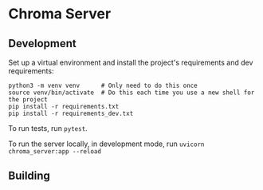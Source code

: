 # Chroma Server

## Development

Set up a virtual environment and install the project's requirements
and dev requirements:

```
python3 -m venv venv      # Only need to do this once
source venv/bin/activate  # Do this each time you use a new shell for the project
pip install -r requirements.txt
pip install -r requirements_dev.txt
```

To run tests, run `pytest`.

To run the server locally, in development mode, run `uvicorn chroma_server:app --reload`

## Building


